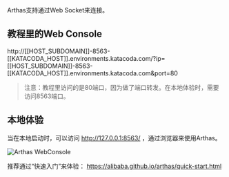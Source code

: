 

Arthas支持通过Web Socket来连接。


## 教程里的Web Console


http://[[HOST_SUBDOMAIN]]-8563-[[KATACODA_HOST]].environments.katacoda.com/?ip=[[HOST_SUBDOMAIN]]-8563-[[KATACODA_HOST]].environments.katacoda.com&port=80

> 注意：教程里访问的是80端口，因为做了端口转发。在本地体验时，需要访问8563端口。

## 本地体验

当在本地启动时，可以访问  http://127.0.0.1:8563/ ，通过浏览器来使用Arthas。

![Arthas WebConsole](/arthas/scenarios/arthas-advanced-cn/assets/web-console.png)

推荐通过“快速入门”来体验： https://alibaba.github.io/arthas/quick-start.html 